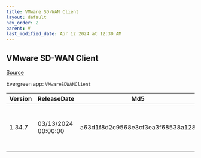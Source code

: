 ```yaml
---
title: VMware SD-WAN Client
layout: default
nav_order: 2
parent: V
last_modified_date: Apr 12 2024 at 12:30 AM
---
```


## VMware SD-WAN Client

[Source](https://docs.vmware.com/en/VMware-SD-WAN-Client/index.html)

Evergreen app: `VMwareSDWANClient`

| Version | ReleaseDate         | Md5                              | Sha256                                                           | Size     | Type | URI                                                                                                                                                                        |
| ------- | ------------------- | -------------------------------- | ---------------------------------------------------------------- | -------- | ---- | -------------------------------------------------------------------------------------------------------------------------------------------------------------------------- |
| 1.34.7  | 03/13/2024 00:00:00 | a63d1f8d2c9568e3cf3ea3f68538a128 | 429dc7f147c05887034c7fd2f41acca81bf4418166983085ab2fbc7e517c5353 | 88.85 MB | exe  | [https://download3.vmware.com/software/SD-WAN-CLIENT/SDWANClientInstaller-1-34-7.exe](https://download3.vmware.com/software/SD-WAN-CLIENT/SDWANClientInstaller-1-34-7.exe) |
